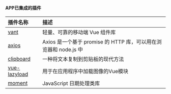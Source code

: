 #### APP已集成的插件

| 插件名称                                                       | 描述                                              |
| :--------------------------------------------------------- | :---------------------------------------------- |
| [vant](https://youzan.github.io/vant/#/zh-CN/intro)        | 轻量、可靠的移动端 Vue 组件库                               |
| [axios](https://www.kancloud.cn/yunye/axios/234845)        | Axios 是一个基于 promise 的 HTTP 库，可以用在浏览器和 node.js 中 |
| [clipboard](https://clipboardjs.com/)                      | 一种将文本复制到剪贴板的现代方法                                |
| [vue-lazyload](https://www.npmjs.com/package/vue-lazyload) | 用于在应用程序中加载图像的Vue模块                              |
| [moment](http://momentjs.cn/)                              | JavaScript 日期处理类库                               |

